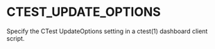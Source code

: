   

# CTEST_UPDATE_OPTIONS  
Specify the CTest UpdateOptions setting
in a ctest(1) dashboard client script.  

